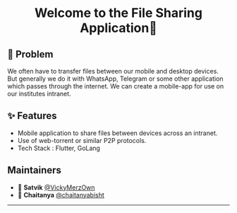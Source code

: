 <h1 align="center">Welcome to the File Sharing Application👋</h1>


## 🤔 Problem
We often have to transfer files between our mobile and desktop devices. But generally we do it with WhatsApp, Telegram or some other application which passes through the internet. We can create a mobile-app for use on our institutes intranet.

## ✨ Features
- Mobile application to share files between devices across an intranet. 
- Use of web-torrent or similar P2P protocols.
- Tech Stack : Flutter, GoLang

## Maintainers

- 👤 **Satvik** [@VickyMerzOwn](https://github.com/VickyMerzOwn)
- 👤 **Chaitanya** [@chaitanyabisht](https://github.com/chaitanyabisht)

---

